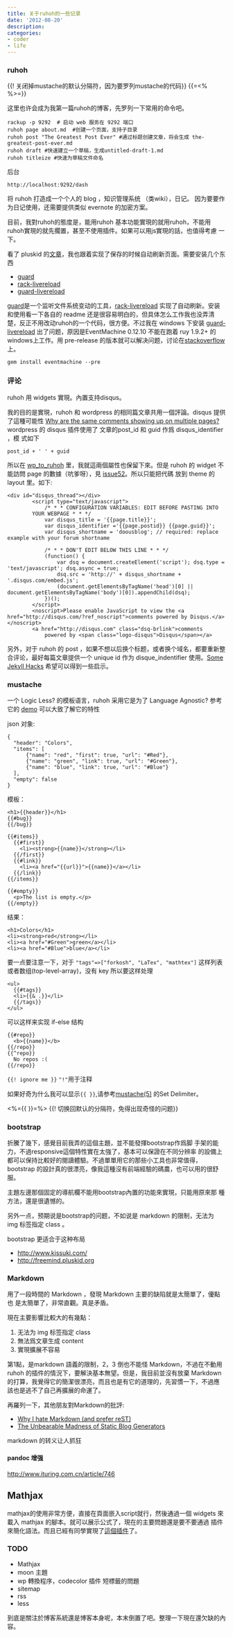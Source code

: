 ```yaml
---
title: 关于ruhoh的一些记录
date: '2012-08-20'
description:
categories:
- coder
- life
---
```



### ruhoh ###

{{! 关闭掉mustache的默认分隔符，因为要罗列mustache的代码}}
{{=<% %>=}}

这里也许会成为我第一篇ruhoh的博客，先罗列一下常用的命令吧。

    rackup -p 9292  # 启动 web 服务在 9292 端口
	ruhoh page about.md  #创建一个页面，支持子目录 
	ruhoh post "The Greatest Post Ever" #通过标题创建文章，将会生成 the-greatest-post-ever.md
	ruhoh draft #快速建立一个草稿，生成untitled-draft-1.md 
	ruhoh titleize #快速为草稿文件命名

后台

    http://localhost:9292/dash


将 ruhoh 打造成一个个人的 blog ，知识管理系统 （类wiki），日记。
因为要要作为日记使用，还需要提供类似 evernote 的加密方案。

目前，我對ruhoh的態度是，能用ruhoh 基本功能實現的就用ruhoh，不能用
ruhoh實現的就先擱置，甚至不使用插件。如果可以用js實現的話，也值得考慮
一下。

看了 pluskid 的[文章]，我也跟着实现了保存的时候自动刷新页面。需要安装几个东西

- [guard][]
- [rack-livereload][]
- [guard-livereload][]

[guard]是一个监听文件系统变动的工具，[rack-livereload] 实现了自动刷新。安装和使用看一下各自的 readme 还是很容易明白的，但具体怎么工作我也没弄清楚，反正不用改动ruhoh的一个代码，很方便。不过我在 windows 下安装 [guard-livereload] 出了问题，原因是EventMachine 0.12.10 不能在跑着 ruy 1.9.2+ 的windows上工作。用 pre-release 的版本就可以解决问题，讨论在[stackoverflow](http://stackoverflow.com/questions/6927907/ruby-problem-installing-eventmachine-under-windows-7#) 上。

	gem install eventmachine --pre


[文章]: http://freemind.pluskid.org/technology/the-unbearable-madness-of-static-blog-generators/

[guard-livereload]: https://github.com/guard/guard-livereload

[rack-livereload]: https://github.com/johnbintz/rack-livereload

[guard]: https://github.com/guard/guard

### 评论 ###

ruhoh 用 widgets 實現。內置支持disqus。

我的目的是實現，ruhoh 和  wordpress 的相同篇文章共用一個評論。disqus
提供了這種可能性
[Why are the same comments showing up on multiple pages?] wordpress 的
disqus 插件使用了 文章的post\_id 和 guid 作爲 disqus\_identifier ，模
式如下

	post_id + ' ' + guid

所以在 [wp\_to\_ruhoh](https://gist.github.com/3415268) 里，我就這兩個屬性也保留下來。但是 ruhoh 的
widget 不能訪問 page 的數據（吭爹呀），見 [issue52][]。所以只能把代碼
放到 theme 的 layout 里。如下:

    <div id="disqus_thread"></div>
            <script type="text/javascript">
                /* * * CONFIGURATION VARIABLES: EDIT BEFORE PASTING INTO
            YOUR WEBPAGE * * */
                var disqus_title = '{{page.title}}';
                var disqus_identifier ='{{page.postid}} {{page.guid}}';
                var disqus_shortname = 'doousblog'; // required: replace example with your forum shortname
    
                /* * * DON'T EDIT BELOW THIS LINE * * */
                (function() {
                    var dsq = document.createElement('script'); dsq.type = 'text/javascript'; dsq.async = true;
                    dsq.src = 'http://' + disqus_shortname + '.disqus.com/embed.js';
                    (document.getElementsByTagName('head')[0] || document.getElementsByTagName('body')[0]).appendChild(dsq);
                })();
            </script>
            <noscript>Please enable JavaScript to view the <a href="http://disqus.com/?ref_noscript">comments powered by Disqus.</a></noscript>
            <a href="http://disqus.com" class="dsq-brlink">comments
                powered by <span class="logo-disqus">Disqus</span></a>




另外，对于 ruhoh 的 post ，如果不想以后换个标题，或者换个域名，都要重新整合评论，最好每篇文章提供一个 unique id 作为 disque_indentifier 使用。[Some Jekyll Hacks][] 希望可以得到一些启示。

[Some Jekyll Hacks]: http://brizzled.clapper.org/blog/2010/12/20/some-jekyll-hacks/


[issue52]: https://github.com/ruhoh/ruhoh.rb/issues/52

[Why are the same comments showing up on multiple pages?]: http://help.disqus.com/customer/portal/articles/662547-why-are-the-same-comments-showing-up-on-multiple-pages-


### mustache ###

一个 Logic Less? 的模板语言，ruhoh 采用它是为了 Language Agnostic? 参考它的 [demo][] 可以大致了解它的特性

json 对象:

    {
      "header": "Colors",
      "items": [
          {"name": "red", "first": true, "url": "#Red"},
          {"name": "green", "link": true, "url": "#Green"},
          {"name": "blue", "link": true, "url": "#Blue"}
      ],
      "empty": false
    }

模板：

    <h1>{{header}}</h1>
    {{#bug}}
    {{/bug}}
    
    {{#items}}
      {{#first}}
        <li><strong>{{name}}</strong></li>
      {{/first}}
      {{#link}}
        <li><a href="{{url}}">{{name}}</a></li>
      {{/link}}
    {{/items}}
    
    {{#empty}}
      <p>The list is empty.</p>
    {{/empty}}

结果：

    <h1>Colors</h1>
    <li><strong>red</strong></li>
    <li><a href="#Green">green</a></li>
    <li><a href="#Blue">blue</a></li>

要一点要注意一下，对于  `"tags"=>["forkosh", "LaTex", "mathtex"]` 这样列表或者数组(top-level-array)，没有 key 所以要这样处理

    <ul>
      {{#tags}}
      <li>{{& .}}</li>
      {{/tags}}
    </ul>

可以这样来实现 if-else 结构

    {{#repo}}
      <b>{{name}}</b>
    {{/repo}}
    {{^repo}}
      No repos :(
    {{/repo}}

`{{! ignore me }}` `"!"`用于注释

如果好奇为什么我可以显示`{{ }}`,请参考[mustache(5)][] 的Set Delimiter。

[mustache(5)]: http://mustache.github.com/mustache.5.html

<%={{ }}=%>
{{! 切换回默认的分隔符，免得出现奇怪的问题}} 

[demo]: http://mustache.github.com/#demo

### bootstrap ###

折騰了幾下，感覺目前我弄的這個主題，並不能發揮bootstrap作爲脚
手架的能力，不過responsive這個特性實在太強了，基本可以保證在不同分辨率
的設備上都可以保持比較好的閱讀體驗。不過單單用它的那些小工具也非常值得，
bootstrap 的設計真的很漂亮，像我這種沒有前端經驗的碼農，也可以用的很舒
服。

主題左邊那個固定的導航欄不能用bootstrap內置的功能來實現，只能用原來那
種方法，還是很遺憾的。

另外一点，预期说是bootstrap的问题，不如说是 markdown 的限制，无法为 img 标签指定 class 。

bootstrap 更适合于这种布局

- http://www.kissuki.com/
- http://freemind.pluskid.org


### Markdown ###

用了一段時間的 Markdown ，發現 Markdown 主要的缺陷就是太簡單了，優點也
是太簡單了，非常直觀。真是矛盾。

現在主要影響比較大的有幾點：

1. 无法为 img 标签指定 class 
2. 無法爲文章生成 content
3. 實現擴展不容易

第1點，是markdown 語義的限制，2，3 倒也不能怪 Markdown，不過在不動用
ruhoh 的插件的情況下，要解決基本無望。但是，我目前並沒有放棄 Markdown
的打算，我覺得它的簡潔很漂亮，而且也是有它的道理的，先習慣一下，不過應
該也是逃不了自己再擴展的命運了。

再羅列一下，其他朋友對Markdown的批評:

-  [Why I hate Markdown (and prefer reST)](http://blog.liancheng.info//why-i-hate-markdown)
-  [The Unbearable Madness of Static Blog Generators](http://freemind.pluskid.org/technology/the-unbearable-madness-of-static-blog-generators)

markdown 的转义让人抓狂

#### pandoc 增强

http://www.ituring.com.cn/article/746

## Mathjax ##

mathjax的使用非常方便，直接在頁面嵌入script就行，然後通過一個 widgets
來載入 mathjax 的腳本。就可以展示公式了，現在的主要問題還是要不要通過
插件來簡化語法。而且已經有同學實現了[這個插件](https://gist.github.com/2699636)了。

<script type="math/tex; mode=display"
id="MathJax-Element-11">\begin{aligned}P\left( \sup_{f\in\mathcal{F}}
(E^*_N(f)- E_N(f)) > \frac{\epsilon}{2} \right) &\leq
\color{red}{|\mathcal{F}^P|} \color{blue}{P(E^*_N(f)- E_N(f) >
\frac{\epsilon}{2})} \\ &\leq \color{red}{2^{2N}}
\color{blue}{e^{-\epsilon^2 N/2}} \\ &= \exp\left( \left(2\log
2-\frac{\epsilon^2}{2}\right) N \right)\end{aligned}</script>

### TODO ###

- Mathjax
- moon 主題
- wp 轉換程序，codecolor 插件 短標籤的問題
- sitemap
- rss
- less


到底是關注於博客系統還是博客本身呢，本末倒置了吧。整理一下現在還欠缺的內容。



